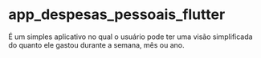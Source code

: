 # app_despesas_pessoais_flutter
É um simples aplicativo no qual o usuário pode ter uma visão simplificada do quanto ele gastou durante a semana, mês ou ano.
